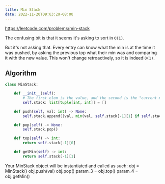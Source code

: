 ```yaml
---
title: Min Stack
date: 2022-11-20T09:03:20-08:00
---
```


https://leetcode.com/problems/min-stack

The confusing bit is that it seems it's asking to sort in `O(1)`.

But it's not asking that. Every entry can know what the min is at the time it was pushed, by asking the previous top what their min was and comparing it with the new value. This won't change retroactively, so it is indeed `O(1)`.


## Algorithm

```python
class MinStack:

    def __init__(self):
        # The first elem is the value, and the second is the "current min".
        self.stack: list[tuple[int, int]] = []

    def push(self, val: int) -> None:
        self.stack.append((val, min(val, self.stack[-1][1] if self.stack else val)))

    def pop(self) -> None:
        self.stack.pop()

    def top(self) -> int:
        return self.stack[-1][0]

    def getMin(self) -> int:
        return self.stack[-1][1]


```

Your MinStack object will be instantiated and called as such:
obj = MinStack()
obj.push(val)
obj.pop()
param_3 = obj.top()
param_4 = obj.getMin()

